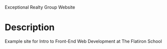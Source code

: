 Exceptional Realty Group Website

# Description 

Example site for Intro to Front-End Web Development at The Flatiron School


